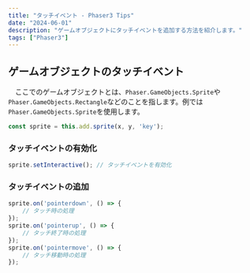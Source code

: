 ```yaml
---
title: "タッチイベント - Phaser3 Tips"
date: "2024-06-01"
description: "ゲームオブジェクトにタッチイベントを追加する方法を紹介します。"
tags: ["Phaser3"]
---
```


## ゲームオブジェクトのタッチイベント

　ここでのゲームオブジェクトとは、`Phaser.GameObjects.Sprite`や`Phaser.GameObjects.Rectangle`などのことを指します。例では`Phaser.GameObjects.Sprite`を使用します。

```typescript
const sprite = this.add.sprite(x, y, 'key');
```

### タッチイベントの有効化

```typescript
sprite.setInteractive(); // タッチイベントを有効化
```

### タッチイベントの追加

```typescript
sprite.on('pointerdown', () => {
    // タッチ時の処理
});
sprite.on('pointerup', () => {
    // タッチ終了時の処理
});
sprite.on('pointermove', () => {
    // タッチ移動時の処理
});
```